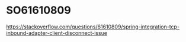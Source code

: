 # SO61610809
https://stackoverflow.com/questions/61610809/spring-integration-tcp-inbound-adapter-client-disconnect-issue
